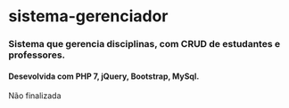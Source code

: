 # sistema-gerenciador
### Sistema que gerencia disciplinas, com CRUD de estudantes e professores.
#### Desevolvida com PHP 7, jQuery, Bootstrap, MySql.

Não finalizada
